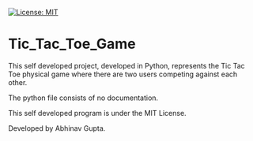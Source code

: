 [![License: MIT](https://img.shields.io/badge/License-MIT-yellow.svg)](https://raw.githubusercontent.com/AbhinavGupta2002/AstonHack2021/main/LICENSE)

# Tic_Tac_Toe_Game
This self developed project, developed in Python, represents the Tic Tac Toe physical game where there are two users competing against each other.

The python file consists of no documentation.

This self developed program is under the MIT License.

Developed by Abhinav Gupta.
